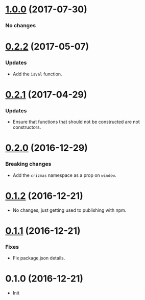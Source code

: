 <a name="1.0.0"></a>
# [1.0.0](https://github.com/raulsebastianmihaila/crizmas-utils/compare/v0.2.2...v1.0.0) (2017-07-30)

### No changes

<a name="0.2.2"></a>
# [0.2.2](https://github.com/raulsebastianmihaila/crizmas-utils/compare/v0.2.1...v0.2.2) (2017-05-07)

### Updates
- Add the `isVal` function.

<a name="0.2.1"></a>
# [0.2.1](https://github.com/raulsebastianmihaila/crizmas-utils/compare/v0.2.0...v0.2.1) (2017-04-29)

### Updates
- Ensure that functions that should not be constructed are not constructors.

<a name="0.2.0"></a>
# [0.2.0](https://github.com/raulsebastianmihaila/crizmas-utils/compare/v0.1.2...v0.2.0) (2016-12-29)

### Breaking changes
- Add the `crizmas` namespace as a prop on `window`.

<a name="0.1.2"></a>
# [0.1.2](https://github.com/raulsebastianmihaila/crizmas-utils/compare/v0.1.1...v0.1.2) (2016-12-21)

- No changes, just getting used to publishing with npm.

<a name="0.1.1"></a>
# [0.1.1](https://github.com/raulsebastianmihaila/crizmas-utils/compare/v0.1.0...v0.1.1) (2016-12-21)

### Fixes
- Fix package.json details.

<a name="0.1.0"></a>
# 0.1.0 (2016-12-21)

- Init
